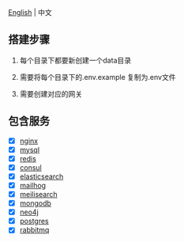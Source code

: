 [English](./README.md) | 中文

## 搭建步骤

1. 每个目录下都要新创建一个data目录

2. 需要将每个目录下的.env.example 复制为.env文件

3. 需要创建对应的网关

## 包含服务

- [x] [nginx](./nginx/)
- [x] [mysql](./mysql8/)
- [x] [redis](./redis/)
- [x] [consul](./consul/)
- [x] [elasticsearch](./elasticsearch/)
- [x] [mailhog](./mailhog/)
- [x] [meilisearch](./meilisearch/)
- [x] [mongodb](./mongodb/)
- [x] [neo4j](./neo4j/)
- [x] [postgres](./postgres/)
- [x] [rabbitmq](./rabbitmq/)

